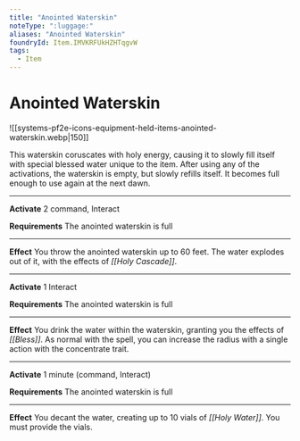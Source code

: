 ```yaml
---
title: "Anointed Waterskin"
noteType: ":luggage:"
aliases: "Anointed Waterskin"
foundryId: Item.IMVKRFUkHZHTqgvW
tags:
  - Item
---
```


# Anointed Waterskin
![[systems-pf2e-icons-equipment-held-items-anointed-waterskin.webp|150]]

This waterskin coruscates with holy energy, causing it to slowly fill itself with special blessed water unique to the item. After using any of the activations, the waterskin is empty, but slowly refills itself. It becomes full enough to use again at the next dawn.

* * *

**Activate** 2 command, Interact

**Requirements** The anointed waterskin is full

* * *

**Effect** You throw the anointed waterskin up to 60 feet. The water explodes out of it, with the effects of _[[Holy Cascade]]_.

* * *

**Activate** 1 Interact

**Requirements** The anointed waterskin is full

* * *

**Effect** You drink the water within the waterskin, granting you the effects of _[[Bless]]_. As normal with the spell, you can increase the radius with a single action with the concentrate trait.

* * *

**Activate** 1 minute (command, Interact)

**Requirements** The anointed waterskin is full

* * *

**Effect** You decant the water, creating up to 10 vials of _[[Holy Water]]_. You must provide the vials.
